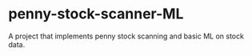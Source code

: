 # penny-stock-scanner-ML
A project that implements penny stock scanning and basic ML on stock data.

